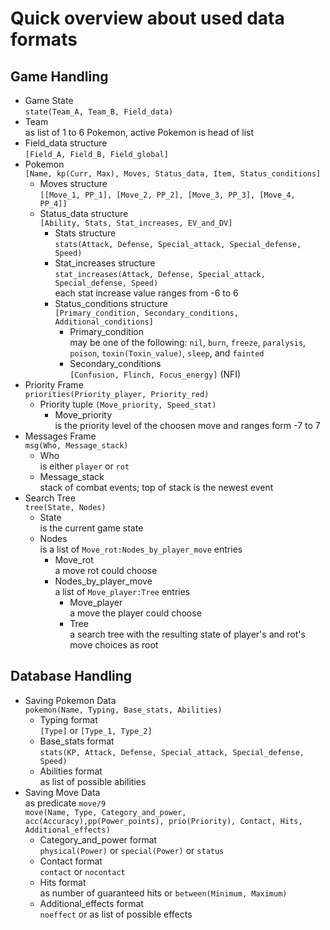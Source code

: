 # Quick overview about used data formats

## Game Handling
+ Game State  
  `state(Team_A, Team_B, Field_data)`
+ Team  
  as list of 1 to 6 Pokemon, active Pokemon is head of list
+ Field_data structure  
  `[Field_A, Field_B, Field_global]`
+ Pokemon  
  `[Name, kp(Curr, Max), Moves, Status_data, Item, Status_conditions]`
  + Moves structure  
    `[[Move_1, PP_1], [Move_2, PP_2], [Move_3, PP_3], [Move_4, PP_4]]`
  + Status_data structure  
    `[Ability, Stats, Stat_increases, EV_and_DV]`
    + Stats structure  
      `stats(Attack, Defense, Special_attack, Special_defense, Speed)`
    + Stat_increases structure  
      `stat_increases(Attack, Defense, Special_attack, Special_defense, Speed)`  
      each stat increase value ranges from -6 to 6
    + Status_conditions structure  
      `[Primary_condition, Secondary_conditions, Additional_conditions]`
      + Primary_condition  
        may be one of the following: `nil`, `burn`, `freeze`, `paralysis`,
        `poison`, `toxin(Toxin_value)`, `sleep`, and `fainted`
      + Secondary_conditions  
        `[Confusion, Flinch, Focus_energy]` (NFI)  
+ Priority Frame  
  `priorities(Priority_player, Priority_red)`  
  + Priority
    tuple `(Move_priority, Speed_stat)`  
    + Move_priority  
      is the priority level of the choosen move and ranges form -7 to 7
+ Messages Frame  
  `msg(Who, Message_stack)`  
  + Who  
    is either `player` or `rot`  
  + Message_stack  
    stack of combat events; top of stack is the newest event
+ Search Tree  
  `tree(State, Nodes)`  
  + State  
    is the current game state
  + Nodes  
    is a list of `Move_rot:Nodes_by_player_move` entries  
    + Move_rot  
      a move rot could choose
    + Nodes_by_player_move  
      a list of `Move_player:Tree` entries
      + Move_player  
        a move the player could choose
      + Tree  
        a search tree with the resulting state of player's and rot's move choices as root

## Database Handling
+ Saving Pokemon Data  
  `pokemon(Name, Typing, Base_stats, Abilities)`
  + Typing format  
    `[Type]` or `[Type_1, Type_2]`
  + Base_stats format  
    `stats(KP, Attack, Defense, Special_attack, Special_defense, Speed)`
  + Abilities format  
    as list of possible abilities
+ Saving Move Data  
  as predicate `move/9`  
  `move(Name, Type, Category_and_power, acc(Accuracy),pp(Power_points), prio(Priority), Contact, Hits, Additional_effects)`
  + Category_and_power format  
    `physical(Power)` or `special(Power)` or `status`
  + Contact format  
    `contact` or `nocontact`
  + Hits format  
    as number of guaranteed hits or `between(Minimum, Maximum)`
  + Additional_effects format  
    `noeffect` or as list of possible effects
